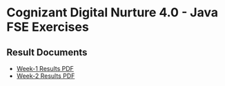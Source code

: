 # Cognizant Digital Nurture 4.0 - Java FSE Exercises

## Result Documents
- [Week-1 Results PDF](https://github.com/Harsha0431/Cognizant-Digital-Nurture-4.0-JavaFSE-Exercises/tree/main/Week-1/Docs%20and%20Results/Results%20PDF)
- [Week-2 Results PDF](https://github.com/Harsha0431/Cognizant-Digital-Nurture-4.0-JavaFSE-Exercises/tree/main/Week-2/Docs%20and%20Results/Results%20PDF)
